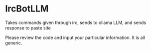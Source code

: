 # IrcBotLLM
Takes commands given through irc, sends to ollama LLM, and sends response to paste site


Please review the code and input your particular information. It is all generic. 
